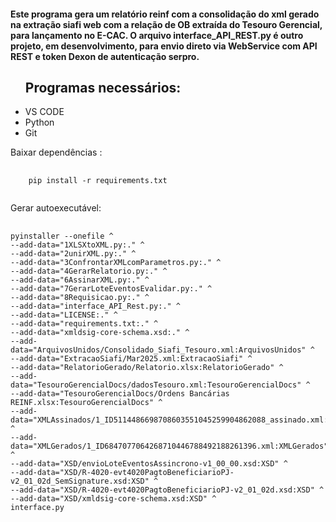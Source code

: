 <h4>
   Este programa gera um relatório reinf com a consolidação do xml gerado na extração siafi web com a relação de OB extraída do Tesouro Gerencial, para lançamento no E-CAC. O arquivo interface_API_REST.py é outro projeto, em desenvolvimento, para envio direto via WebService com API REST e token Dexon de autenticação serpro.
</h4>   
   <ul><h2>Programas necessários:</h2>
     <li>VS CODE</li>
     <li>Python</li>
     <li>Git</li>
   </ul>


Baixar dependências :
<pre>
  <code>
    pip install -r requirements.txt
  </code>
</pre>
  
Gerar autoexecutável:
<pre>
  <code>
pyinstaller --onefile ^
--add-data="1XLSXtoXML.py:." ^
--add-data="2unirXML.py:." ^
--add-data="3ConfrontarXMLcomParametros.py:." ^
--add-data="4GerarRelatorio.py:." ^
--add-data="6AssinarXML.py:." ^
--add-data="7GerarLoteEventosEvalidar.py:." ^
--add-data="8Requisicao.py:." ^
--add-data="interface_API_Rest.py:." ^
--add-data="LICENSE:." ^
--add-data="requirements.txt:." ^
--add-data="xmldsig-core-schema.xsd:." ^
--add-data="ArquivosUnidos/Consolidado_Siafi_Tesouro.xml:ArquivosUnidos" ^
--add-data="ExtracaoSiafi/Mar2025.xml:ExtracaoSiafi" ^
--add-data="RelatorioGerado/Relatorio.xlsx:RelatorioGerado" ^
--add-data="TesouroGerencialDocs/dadosTesouro.xml:TesouroGerencialDocs" ^
--add-data="TesouroGerencialDocs/Ordens Bancárias REINF.xlsx:TesouroGerencialDocs" ^
--add-data="XMLAssinados/1_ID5114486698708603551045259904862088_assinado.xml:XMLAssinados" ^
--add-data="XMLGerados/1_ID6847077064268710446788492188261396.xml:XMLGerados" ^
--add-data="XSD/envioLoteEventosAssincrono-v1_00_00.xsd:XSD" ^
--add-data="XSD/R-4020-evt4020PagtoBeneficiarioPJ-v2_01_02d_SemSignature.xsd:XSD" ^
--add-data="XSD/R-4020-evt4020PagtoBeneficiarioPJ-v2_01_02d.xsd:XSD" ^
--add-data="XSD/xmldsig-core-schema.xsd:XSD" ^
interface.py

  </code>
</pre>
